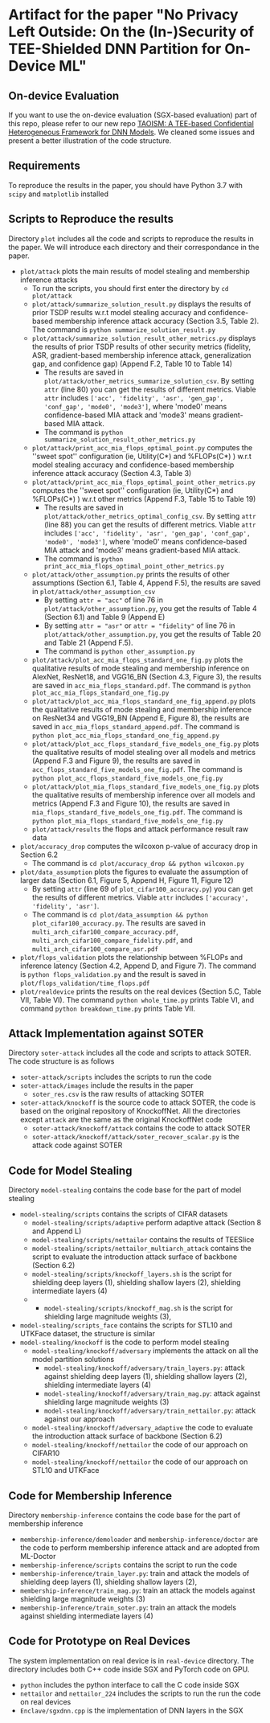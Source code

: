 # Artifact for the paper "No Privacy Left Outside: On the (In-)Security of TEE-Shielded DNN Partition for On-Device ML"

## On-device Evaluation 
If you want to use the on-device evaluation (SGX-based evaluation) part of this repo, please refer to our new repo [TAOISM: A TEE-based Confidential Heterogeneous Framework for DNN Models](https://github.com/ziqi-zhang/TAOISM). We cleaned some issues and present a better illustration of the code structure.

## Requirements
To reproduce the results in the paper, you should have Python 3.7 with ``scipy`` and ``matplotlib`` installed

## Scripts to Reproduce the results

Directory ``plot`` includes all the code and scripts to reproduce the results in the paper. We will introduce each directory and their correspondance in the paper. 


- ``plot/attack`` plots the main results of model stealing and membership inference attacks
  - To run the scripts, you should first enter the directory by ``cd plot/attack``
  - ``plot/attack/summarize_solution_result.py`` displays the results of prior TSDP results w.r.t model stealing accuracy and confidence-based membership inference attack accuracy (Section 3.5, Table 2). The command is ``python summarize_solution_result.py``
  - ``plot/attack/summarize_solution_result_other_metrics.py`` displays the results of prior TSDP results of other security metrics (fidelity, ASR, gradient-based membership inference attack, generalization gap, and confidence gap) (Append F.2, Table 10 to Table 14)
    - The results are saved in ``plot/attack/other_metrics_summarize_solution_csv``. By setting ``attr`` (line 80) you can get the results of different metrics. Viable ``attr`` includes ``['acc', 'fidelity', 'asr', 'gen_gap', 'conf_gap', 'mode0', 'mode3']``, where 'mode0' means confidence-based MIA attack and 'mode3' means gradient-based MIA attack. 
    - The command is ``python summarize_solution_result_other_metrics.py``
  - ``plot/attack/print_acc_mia_flops_optimal_point.py`` computes the ''sweet spot'' configuration (ie, Utility(C*) and %FLOPs(C*) ) w.r.t model stealing accuracy and confidence-based membership inference attack accuracy (Section 4.3, Table 3)
  - ``plot/attack/print_acc_mia_flops_optimal_point_other_metrics.py`` computes the ''sweet spot'' configuration (ie, Utility(C*) and %FLOPs(C*) ) w.r.t other metrics (Append F.3, Table 15 to Table 19)
    - The results are saved in ``plot/attack/other_metrics_optimal_config_csv``. By setting ``attr`` (line 88) you can get the results of different metrics. Viable ``attr`` includes ``['acc', 'fidelity', 'asr', 'gen_gap', 'conf_gap', 'mode0', 'mode3']``, where 'mode0' means confidence-based MIA attack and 'mode3' means gradient-based MIA attack. 
    - The command is ``python print_acc_mia_flops_optimal_point_other_metrics.py``
  - ``plot/attack/other_assumption.py`` prints the results of other assumptions (Section 6.1, Table 4, Append F.5), the results are saved in ``plot/attack/other_assumption_csv``
    - By setting ``attr = "acc"`` of line 76 in ``plot/attack/other_assumption.py``, you get the results of Table 4 (Section 6.1) and Table 9 (Append E)
    - By setting ``attr = "asr"`` or ``attr = "fidelity"`` of line 76 in ``plot/attack/other_assumption.py``, you get the results of Table 20 and Table 21 (Append F.5). 
    - The command is ``python other_assumption.py``
  - ``plot/attack/plot_acc_mia_flops_standard_one_fig.py`` plots the qualitative results of mode stealing and membership inference on AlexNet, ResNet18, and VGG16_BN (Section 4.3, Figure 3), the results are saved in ``acc_mia_flops_standard.pdf``. The command is ``python plot_acc_mia_flops_standard_one_fig.py``
  - ``plot/attack/plot_acc_mia_flops_standard_one_fig_append.py`` plots the qualitative results of mode stealing and membership inference on ResNet34 and VGG19_BN (Append E, Figure 8), the results are saved in ``acc_mia_flops_standard_append.pdf``. The command is ``python plot_acc_mia_flops_standard_one_fig_append.py``
  - ``plot/attack/plot_acc_flops_standard_five_models_one_fig.py`` plots the qualitative results of model stealing over all models and metrics (Append F.3 and Figure 9),  the results are saved in ``acc_flops_standard_five_models_one_fig.pdf``. The command is ``python plot_acc_flops_standard_five_models_one_fig.py``
  - ``plot/attack/plot_mia_flops_standard_five_models_one_fig.py`` plots the qualitative results of membership inference over all models and metrics (Append F.3 and Figure 10),  the results are saved in ``mia_flops_standard_five_models_one_fig.pdf``. The command is ``python plot_mia_flops_standard_five_models_one_fig.py``
  - ``plot/attack/results`` the flops and attack performance result raw data
- ``plot/accuracy_drop`` computes the wilcoxon p-value of accuracy drop in Section 6.2
  - The command is ``cd plot/accuracy_drop && python wilcoxon.py``
- ``plot/data_assumption`` plots the figures to evaluate the assumption of larger data (Section 6.1, Figure 5, Append H, Figure 11, Figure 12)
  - By setting ``attr`` (line 69 of ``plot_cifar100_accuracy.py``) you can get the results of different metrics. Viable ``attr`` includes ``['accuracy', 'fidelity', 'asr']``. 
  - The command is ``cd plot/data_assumption && python plot_cifar100_accuracy.py``. The results are saved in ``multi_arch_cifar100_compare_accuracy.pdf``, ``multi_arch_cifar100_compare_fidelity.pdf``, and ``multi_arch_cifar100_compare_asr.pdf``
- ``plot/flops_validation`` plots the relationship between %FLOPs and inference latency (Section 4.2, Append D, and Figure 7). The command is ``python flops_validation.py`` and the result is saved in ``plot/flops_validation/time_flops.pdf``
- ``plot/realdevice`` prints the results on the real devices (Section 5.C, Table VII, Table VI). The command ``python whole_time.py`` prints Table VI, and command ``python breakdown_time.py`` prints Table VII.

## Attack Implementation against SOTER
Directory ``soter-attack`` includes all the code and scripts to attack SOTER. The code structure is as follows
- ``soter-attack/scripts`` includes the scripts to run the code
- ``soter-attack/images`` include the results in the paper
  - ``soter_res.csv`` is the raw results of attacking SOTER
- ``soter-attack/knockoff`` is the source code to attack SOTER, the code is based on the original repository of KnockoffNet. All the directories except ``attack`` are the same as the original KnockoffNet code
  - ``soter-attack/knockoff/attack`` contains the code to attack SOTER
  - ``soter-attack/knockoff/attack/soter_recover_scalar.py`` is the attack code against SOTER

## Code for Model Stealing 
Directory ``model-stealing`` contains the code base for the part of model stealing 

- ``model-stealing/scripts`` contains the scripts of CIFAR datasets
  - ``model-stealing/scripts/adaptive`` perform adaptive attack (Section 8 and Append L)
  - ``model-stealing/scripts/nettailor`` contains the results of TEESlice
  - ``model-stealing/scripts/nettailor_multiarch_attack`` contains the script to evaluate the introduction attack surface of backbone (Section 6.2)
  - ``model-stealing/scripts/knockoff_layers.sh`` is the script for shielding deep layers (1), shielding shallow layers (2), shielding intermediate layers (4)
  - - ``model-stealing/scripts/knockoff_mag.sh`` is the script for shielding large magnitude weights (3),
- ``model-stealing/scripts_face`` contains the scripts for STL10 and UTKFace dataset, the structure is similar
- ``model-stealing/knockoff`` is the code to perform model stealing
  - ``model-stealing/knockoff/adversary`` implements the attack on all the model partition solutions
    - ``model-stealing/knockoff/adversary/train_layers.py``: attack against shielding deep layers (1), shielding shallow layers (2), shielding intermediate layers (4)
    - ``model-stealing/knockoff/adversary/train_mag.py``: attack against shielding large magnitude weights (3)
    - ``model-stealing/knockoff/adversary/train_nettailor.py``: attack against our approach
  - ``model-stealing/knockoff/adversary_adaptive`` the code to evaluate the introduction attack surface of backbone (Section 6.2) 
  - ``model-stealing/knockoff/nettailor`` the code of our approach on CIFAR10
  - ``model-stealing/knockoff/nettailor`` the code of our approach on STL10 and UTKFace

## Code for Membership Inference
Directory ``membership-inference`` contains the code base for the part of membership inference
- ``membership-inference/demoloader`` and ``membership-inference/doctor`` are the code to perform membership inference attack and are adopted from ML-Doctor
- ``membership-inference/scripts`` contains the script to run the code
- ``membership-inference/train_layer.py``: train and attack the models of shielding deep layers (1), shielding shallow layers (2), 
- ``membership-inference/train_mag.py``: train an attack the models against shielding large magnitude weights (3)
- ``membership-inference/train_soter.py``: train an attack the models against shielding intermediate layers (4)

## Code for Prototype on Real Devices
The system implementation on real device is in ``real-device`` directory. The directory includes both C++ code inside SGX and PyTorch code on GPU. 
- ``python`` includes the python interface to call the C code inside SGX
- ``nettailor`` and ``nettailor_224`` includes the scripts to run the run the code on real devices
- ``Enclave/sgxdnn.cpp`` is the implementation of DNN layers in the SGX
